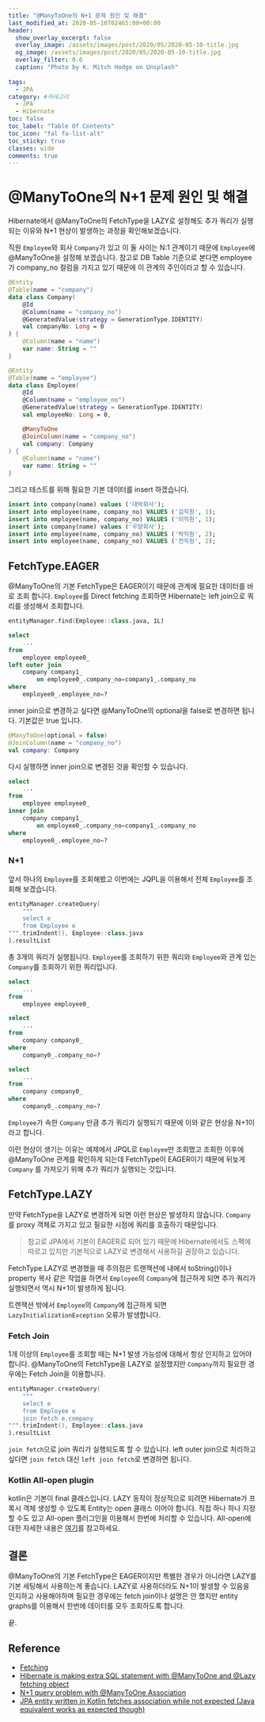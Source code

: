 ```yaml
---
title: "@ManyToOne의 N+1 문제 원인 및 해결"
last_modified_at: 2020-05-10T02465:00+00:00
header:
  show_overlay_excerpt: false
  overlay_image: /assets/images/post/2020/05/2020-05-10-title.jpg
  og_image: /assets/images/post/2020/05/2020-05-10-title.jpg
  overlay_filter: 0.6
  caption: "Photo by K. Mitch Hodge on Unsplash"
  
tags:
  - JPA
category: #카테고리
  - JPA
  - Hibernate
toc: false
toc_label: "Table Of Contents"
toc_icon: "fal fa-list-alt"
toc_sticky: true
classes: wide
comments: true
---
```



# @ManyToOne의 N+1 문제 원인 및 해결

Hibernate에서 @ManyToOne의 FetchType을 LAZY로 설정해도 추가 쿼리가 실행되는 이유와 N+1 현상이 발생하는 과정을 확인해보겠습니다.

직원 `Employee`와 회사 `Company`가 있고 이 둘 사이는 N:1 관계이기 때문에 `Employee`에 @ManyToOne을 설정해 보겠습니다.  참고로 DB Table 기준으로 본다면 employee가 company_no 컬럼을 가지고 있기 때문에 이 관계의 주인이라고 할 수 있습니다. 
```kotlin
@Entity
@Table(name = "company")
data class Company(
    @Id
    @Column(name = "company_no")
    @GeneratedValue(strategy = GenerationType.IDENTITY)
    val companyNo: Long = 0
) {
    @Column(name = "name")
    var name: String = ""
}
```
```kotlin
@Entity
@Table(name = "employee")
data class Employee(
    @Id
    @Column(name = "employee_no")
    @GeneratedValue(strategy = GenerationType.IDENTITY)
    val employeeNo: Long = 0,

    @ManyToOne
    @JoinColumn(name = "company_no")
    val company: Company
) {
    @Column(name = "name")
    var name: String = ""
}
```
그리고 테스트를 위해 필요한 기본 데이터를 insert 하겠습니다.
```sql
insert into company(name) values ('대박회사');  
insert into employee(name, company_no) VALUES ('김직원', 1);  
insert into employee(name, company_no) VALUES ('이직원', 1);  
insert into company(name) values ('우량회사');  
insert into employee(name, company_no) VALUES ('박직원', 2);  
insert into employee(name, company_no) VALUES ('전직원', 2);
```

## FetchType.EAGER

@ManyToOne의 기본 FetchType은 EAGER이기 때문에 관계에 필요한 데이터를 바로 조회 합니다. `Employee`를 Direct fetching 조회하면 Hibernate는 left  join으로 쿼리를 생성해서 조회합니다. 

```kotlin
entityManager.find(Employee::class.java, 1L)
```
```sql
select
    ...
from
    employee employee0_ 
left outer join
    company company1_ 
        on employee0_.company_no=company1_.company_no 
where
    employee0_.employee_no=?
```
inner join으로 변경하고 싶다면 @ManyToOne의 optional을 false로 변경하면 됩니다. 기본값은 true 입니다.
```kotlin
@ManyToOne(optional = false)
@JoinColumn(name = "company_no")
val company: Company
```
다시 실행하면 inner join으로 변경된 것을 확인할 수 있습니다.
```sql
select
    ...
from
    employee employee0_ 
inner join
    company company1_ 
        on employee0_.company_no=company1_.company_no 
where
    employee0_.employee_no=?
```

### N+1
앞서 하나의 `Employee`를 조회해봤고 이번에는 JQPL을 이용해서 전체 `Employee`를 조회해 보겠습니다. 
```kotlin
entityManager.createQuery(
    """
    select e
    from Employee e
""".trimIndent(), Employee::class.java
).resultList
```

총 3개의 쿼리가 실행됩니다.  `Employee`를 조회하기 위한 쿼리와 `Employee`와 관계 있는 `Company`를 조회하기 위한 쿼리입니다.
```sql
select
    ...
from
    employee employee0_

select
    ... 
from
    company company0_ 
where
    company0_.company_no=?

select
    ... 
from
    company company0_ 
where
    company0_.company_no=?
```
`Employee`가 속한 `Company` 만큼 추가 쿼리가 실행되기 때문에 이와 같은 현상을 N+1이라고 합니다. 

이런 현상이 생기는 이유는 예제에서 JPQL로 `Employee`만 조회했고 조회한 이후에  @ManyToOne 관계를 확인하게 되는데 FetchType이 EAGER이기 때문에 뒤늦게   `Company` 를 가져오기 위해 추가 쿼리가 실행되는 것입니다.

## FetchType.LAZY

만약 FetchType을 LAZY로 변경하게 되면 이런 현상은 발생하지 않습니다.  `Company` 를 proxy 객체로 가지고 있고 필요한 시점에 쿼리를 호출하기 때문입니다. 

> 참고로 JPA에서 기본이 EAGER로 되어 있기 때문에 Hibernate에서도 스펙에 따르고 있지만 기본적으로 LAZY로 변경해서 사용하길 권장하고 있습니다.

FetchType.LAZY로 변경했을 때 주의점은 트랜잭션에 내에서 toString()이나 property 복사 같은 작업을 하면서 `Employee`의 `Company`에 접근하게 되면 추가 쿼리가 실행되면서 역시 N+1이 발생하게 됩니다. 

트랜잭션 밖에서 `Employee`의 `Company`에 접근하게 되면 `LazyInitializationException` 오류가 발생합니다.

### Fetch Join

1개 이상의 `Employee`를 조회할 때는 N+1 발생 가능성에 대해서 항상 인지하고 있어야합니다. @ManyToOne의 FetchType을 LAZY로 설정했지만 `Company`까지 필요한 경우에는 Fetch Join을 이용합니다.

```kotlin
entityManager.createQuery(
    """
    select e
    from Employee e
    join fetch e.company
""".trimIndent(), Employee::class.java
).resultList
```
`join fetch`으로 join 쿼리가 실행되도록 할 수 있습니다. left outer join으로 처리하고 싶다면 `join fetch` 대신 `left join fetch`로 변경하면 됩니다.

### Kotlin All-open plugin

kotlin은 기본이 final 클래스입니다. LAZY 동작이 정상적으로 되려면 Hibernate가 프록시 객체 생성할 수 있도록 Entity는 open 클래스 이어야 합니다. 직접 하나 하나 지정할 수도 있고 All-open 플러그인을 이용해서 한번에 처리할 수 있습니다. All-open에 대한 자세한 내용은 [여기](https://kotlinlang.org/docs/reference/compiler-plugins.html#all-open-compiler-plugin)를 참고하세요.

## 결론
@ManyToOne의 기본 FetchType은 EAGER이지만 특별한 경우가 아니라면 LAZY를 기본 세팅해서 사용하는게 좋습니다. LAZY로 사용하더라도 N+1이 발생할 수 있음을 인지하고 사용해야하며 필요한 경우에는 fetch join이나 설명은 안 했지만 entity graphs를 이용해서 한번에 데이터를 모두 조회하도록 합니다.

끝.


## Reference
- [Fetching](https://docs.jboss.org/hibernate/orm/5.4/userguide/html_single/Hibernate_User_Guide.html#fetching)
- [Hibernate is making extra SQL statement with @ManyToOne and @Lazy fetching object](https://stackoverflow.com/questions/59849508/hibernate-is-making-extra-sql-statement-with-manytoone-and-lazy-fetching-objec)
- [N+1 query problem with @ManyToOne Association](https://discourse.hibernate.org/t/n-1-query-problem-with-manytoone-association/1293)
- [JPA entity written in Kotlin fetches association while not expected (Java equivalent works as expected though)](https://youtrack.jetbrains.com/issue/KT-28525)